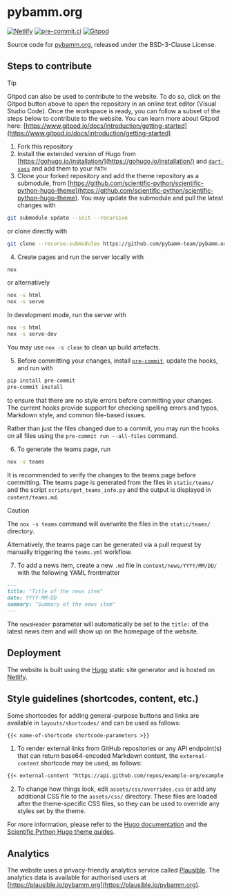 # pybamm.org

[![Netlify](https://api.netlify.com/api/v1/badges/c4c60d47-1de1-4d0a-8a25-726d3cf100c8/deploy-status)](https://app.netlify.com/sites/pybamm-developer-preview/deploys)
[![pre-commit.ci](https://results.pre-commit.ci/badge/github/pybamm-team/pybamm.org/main.svg)](https://results.pre-commit.ci/latest/github/pybamm-team/pybamm.org/main)
[![Gitpod](https://img.shields.io/badge/open%20in-Gitpod-blue?logo=gitpod)](https://gitpod.io/#https://github.com/pybamm-team/pybamm.org/)

Source code for [pybamm.org](https://www.pybamm.org), released under the
BSD-3-Clause License.


## Steps to contribute

> [!TIP]
> Gitpod can also be used to contribute to the website. To do so, click on the Gitpod button above to open the repository
in an online text editor (Visual Studio Code). Once the workspace is ready, you can follow a subset of the steps below to contribute to the website. You can learn more about Gitpod here: [https://www.gitpod.io/docs/introduction/getting-started](https://www.gitpod.io/docs/introduction/getting-started)

1. Fork this repository
2. Install the extended version of Hugo from [https://gohugo.io/installation/](https://gohugo.io/installation/)
   and [`dart-sass`](https://sass-lang.com/dart-sass/) and add them to your `PATH`
3. Clone your forked repository and add the theme repository as a submodule,
   from [https://github.com/scientific-python/scientific-python-hugo-theme](https://github.com/scientific-python/scientific-python-hugo-theme). You
   may update the submodule and pull the latest changes with

```bash
git submodule update --init --recursive
```

or clone directly with

```bash
git clone --recurse-submodules https://github.com/pybamm-team/pybamm.org.git
```

4. Create pages and run the server locally with

```bash
nox
```

or alternatively

```bash
nox -s html
nox -s serve
```

In development mode, run the server with

```bash
nox -s html
nox -s serve-dev
```

You may use `nox -s clean` to clean up build artefacts.

5. Before committing your changes, install [`pre-commit`](https://pre-commit.com/),
   update the hooks, and run with

```bash
pip install pre-commit
pre-commit install
```

to ensure that there are no style errors before committing your changes. The
current hooks provide support for checking spelling errors and typos, Markdown
style, and common file-based issues.

Rather than just the files changed due to a commit, you may run the hooks on
all files using the `pre-commit run --all-files` command.

6. To generate the teams page, run

```bash
nox -s teams
```

It is recommended to verify the changes to the teams page before committing. The teams page is generated from the files in `static/teams/` and the script `scripts/get_teams_info.py` and the output is displayed in `content/teams.md`.

> [!CAUTION]
> The `nox -s teams` command will overwrite the files in the `static/teams/` directory.

Alternatively, the teams page can be generated via a pull request by manually triggering the `teams.yml` workflow.

7. To add a news item, create a new `.md` file in `content/news/YYYY/MM/DD/` with the
   following YAML frontmatter

```markdown
---
title: "Title of the news item"
date: YYYY-MM-DD
summary: "Summary of the news item"
---
```

The `newsHeader` parameter will automatically be set to the `title:` of the latest news item and will show up on the homepage of the website.

## Deployment

The website is built using the [Hugo](https://gohugo.io) static site generator
and is hosted on [Netlify](https://pybamm-developer-preview.netlify.app/).

## Style guidelines (shortcodes, content, etc.)

Some shortcodes for adding general-purpose buttons and links are available in `layouts/shortcodes/` and can be used as follows:

```markdown
{{< name-of-shortcode shortcode-parameters >}}
```

1. To render external links from GitHub repositories or any API endpoint(s) that can return base64-encoded Markdown content, the `external-content` shortcode may be used, as follows:

```markdown
{{< external-content "https://api.github.com/repos/example-org/example-repo/contents/path/to/file.md" >}}
```

2. To change how things look, edit `assets/css/overrides.css` or add any additional CSS file to the `assets/css/` directory. These files are loaded after the theme-specific CSS files, so they can be used to override any styles set by the theme.

For more information, please refer to the [Hugo documentation](https://gohugo.io/documentation/) and the [Scientific Python Hugo theme guides](https://theme.scientific-python.org/shortcodes/).

## Analytics

The website uses a privacy-friendly analytics service called [Plausible](https://plausible.io/). The analytics data is available for authorised users at [https://plausible.io/pybamm.org](https://plausible.io/pybamm.org).
